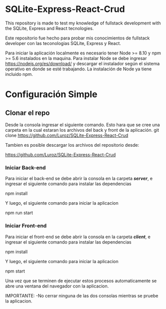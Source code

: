 # SQLite-Express-React-Crud
This repository is made to test my knowledge of fullstack development with the SQLite, Express and React tecnologies.

Este repositorio fue hecho para probar mis conocimientos de fullstack developer con las teconologias SQLite, Express y React.

Para iniciar la aplicación localmente es necesario tener Node >=  8.10 y npm >= 5.6 instalados en la maquina. Para instalar Node se debe ingresar https://nodejs.org/es/download/ y descargar el instalador según el sistema operativo en donde se esté trabajando. La instalación de Node ya tiene incluido npm.

# Configuración Simple
## Clonar el repo

Desde la consola ingresar el siguiente comando. Esto hara que se cree una carpeta en la cual estaran los archivos del back y front de la aplicación.
git clone https://github.com/Luroz/SQLite-Express-React-Crud

Tambien es posible descargar los archivos del repositorio desde:

https://github.com/Luroz/SQLite-Express-React-Crud
### Iniciar Back-end
Para iniciar el back-end se debe abrir la consola en la carpeta ___server___, e ingresar el siguiente comando para instalar las dependencias

npm install

Y luego, el siguiente comando para iniciar la aplicacion

npm run start

### Iniciar Front-end

Para iniciar el front-end se debe abrir la consola en la carpeta ___client___, e ingresar el siguiente comando para instalar las dependencias 

npm install

Y luego, el siguiente comando para iniciar la aplicacion

npm start

Una vez que se terminen de ejecutar estos procesos automaticamente se abre una ventana del navegador con la aplicacion.

IMPORTANTE: 
-No cerrar ninguna de las dos consolas mientras se pruebe la aplicacion.
